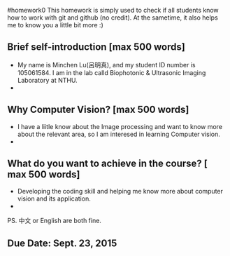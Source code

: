 #homework0
This homework is simply used to check if all students know how to work with git and github (no credit).
At the sametime, it also helps me to know you a little bit more :)

## Brief self-introduction [max 500 words]
+ My name is Minchen Lu(呂明真), and my student ID number is 105061584. I am in the lab calld Biophotonic & Ultrasonic Imaging Laboratory   at NTHU.
+ 
## Why Computer Vision? [max 500 words]
+ I have a liitle know about the Image processing and want to know more about the relevant area, so I am interesed in learning Computer    vision.
+ 
## What do you want to achieve in the course? [ max 500 words]
+ Developing the coding skill and helping me know more about computer vision and its application.
+
PS. 中文 or English are both fine.

## Due Date: Sept. 23, 2015
